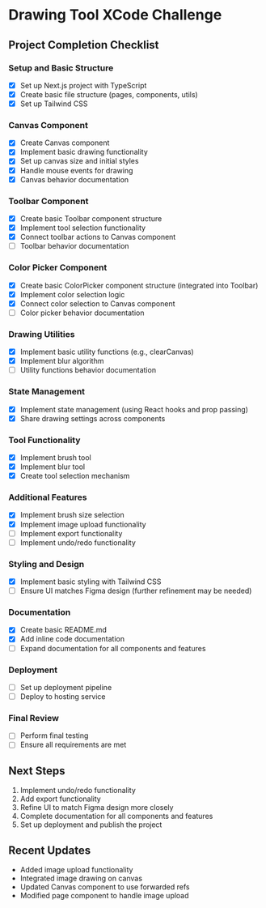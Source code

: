 # Drawing Tool XCode Challenge

## Project Completion Checklist

### Setup and Basic Structure
- [x] Set up Next.js project with TypeScript
- [x] Create basic file structure (pages, components, utils)
- [x] Set up Tailwind CSS

### Canvas Component
- [x] Create Canvas component
- [x] Implement basic drawing functionality
- [x] Set up canvas size and initial styles
- [x] Handle mouse events for drawing
- [x] Canvas behavior documentation

### Toolbar Component
- [x] Create basic Toolbar component structure
- [x] Implement tool selection functionality
- [x] Connect toolbar actions to Canvas component
- [ ] Toolbar behavior documentation

### Color Picker Component
- [x] Create basic ColorPicker component structure (integrated into Toolbar)
- [x] Implement color selection logic
- [x] Connect color selection to Canvas component
- [ ] Color picker behavior documentation

### Drawing Utilities
- [x] Implement basic utility functions (e.g., clearCanvas)
- [x] Implement blur algorithm
- [ ] Utility functions behavior documentation

### State Management
- [x] Implement state management (using React hooks and prop passing)
- [x] Share drawing settings across components

### Tool Functionality
- [x] Implement brush tool
- [x] Implement blur tool
- [x] Create tool selection mechanism

### Additional Features
- [x] Implement brush size selection
- [x] Implement image upload functionality
- [ ] Implement export functionality
- [ ] Implement undo/redo functionality

### Styling and Design
- [x] Implement basic styling with Tailwind CSS
- [ ] Ensure UI matches Figma design (further refinement may be needed)

### Documentation
- [x] Create basic README.md
- [x] Add inline code documentation
- [ ] Expand documentation for all components and features

### Deployment
- [ ] Set up deployment pipeline
- [ ] Deploy to hosting service

### Final Review
- [ ] Perform final testing
- [ ] Ensure all requirements are met

## Next Steps
1. Implement undo/redo functionality
2. Add export functionality
3. Refine UI to match Figma design more closely
4. Complete documentation for all components and features
5. Set up deployment and publish the project

## Recent Updates
- Added image upload functionality
- Integrated image drawing on canvas
- Updated Canvas component to use forwarded refs
- Modified page component to handle image upload
